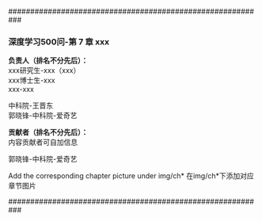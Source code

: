 ###########################################################

### 深度学习500问-第 7 章 xxx

**负责人（排名不分先后）：**  
xxx研究生-xxx（xxx）  
xxx博士生-xxx  
xxx-xxx

中科院-王晋东  
郭晓锋-中科院-爱奇艺


**贡献者（排名不分先后）：**  
内容贡献者可自加信息

郭晓锋-中科院-爱奇艺



Add the corresponding chapter picture under img/ch*
在img/ch*下添加对应章节图片

###########################################################